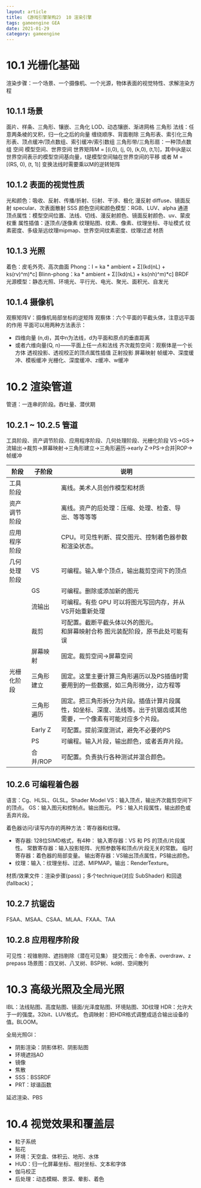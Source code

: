 ```yaml
---
layout: article
title: 《游戏引擎架构2》 10 渲染引擎
tags: gameengine GEA
date: 2021-01-29
category: gameengine
---
```

# 10.1 光栅化基础
渲染步骤：一个场景、一个摄像机、一个光源，物体表面的视觉特性、求解渲染方程

## 10.1.1 场景
面片、样条、三角形、镶嵌、三角化
LOD、动态镶嵌、渐进网格
三角形
法线：任意两条棱的叉积，归一化之后的向量
缠绕顺序、背面剔除
三角形表、索引化三角形表、顶点缓冲/顶点数组、索引缓冲/索引数组
三角形带/三角形扇：一种顶点数组
空间
模型空间、世界空间
世界矩阵M = [(i,0), (j, 0), (k,0), (t,1)]，其中ijk是以世界空间表示的模型空间基向量，t是模型空间轴在世界空间的平移
或者 M = [(RS, 0), (t, 1)]
变换法线时需要乘以M的逆转矩阵

## 10.1.2 表面的视觉性质
光和颜色：吸收、反射、传播/折射、衍射、干涉、极化
漫反射 diffuse、镜面反射 specular、次表面散射 SSS
颜色空间和颜色模型：RGB、LUV、alpha 通道
顶点属性：模型空间位置、法线、切线、漫反射颜色、镜面反射颜色、uv、蒙皮权重
属性插值：逐顶点/逐像素
纹理贴图、纹素、像素、纹理坐标、寻址模式
纹素密度、多级渐远纹理mipmap、世界空间纹素密度、纹理过滤
材质

## 10.1.3 光照
着色：皮毛外壳、高次曲面
Phong：I = ka * ambient + Σ[(kd(nL) + ks(rv)^m)*c]
Blinn-phong：ka * ambient + Σ[(kd(nL) + ks(nh)^m)*c]
BRDF 
光源模型：静态光照、环境光、平行光、电光、聚光、面积光、自发光

## 10.1.4 摄像机
观察矩阵V：摄像机局部坐标的逆矩阵
观察体：六个平面的平截头体，注意远平面的作用
平面可以用两种方法表示：
 * 四维向量 (n,d)，其中n为法线，d为平面和原点的垂直距离
 * 或者六维向量(Q, n)——平面上任一点和法线
齐次裁剪空间：观察体是一个长方体
透视投影、透视校正的顶点属性插值
正射投影
屏幕映射
帧缓冲、深度缓冲、模板缓冲
光栅化、深度缓冲、z缓冲、w缓冲

# 10.2 渲染管道
管道：一连串的阶段。吞吐量、潜伏期

## 10.2.1 ~ 10.2.5 管道
工具阶段、资产调节阶段、应用程序阶段、几何处理阶段、光栅化阶段
VS→GS→流输出→裁剪→屏幕映射→三角形建立→三角形遍历→early Z→PS→合并|ROP→帧缓冲

|  阶段 | 子阶段  | 说明 |
| --------   | -----  | ----  |
| 工具阶段 | | 离线。美术人员创作模型和材质 |
| 资产调节阶段 | | 离线。资产的后处理：压缩、处理、检查、导出、等等等等 |
| 应用程序阶段 | |CPU。可见性判断、提交图元、控制着色器参数和渲染状态。|
| 几何处理阶段 | VS | 可编程。输入单个顶点，输出裁剪空间下的顶点 |
| | GS | 可编程。删除或添加新的图元 |
| | 流输出 | 可编程。有些 GPU 可以将图元写回内存，并从VS开始重新处理 |
| | 裁剪 | 可配置。截断平截头体以外的图元。<br>和屏幕映射合称 图元装配阶段，原书此处可能有误 |
| | 屏幕映射 | 固定。裁剪空间→屏幕空间 |
| 光栅化阶段 | 三角形建立 | 固定。这里主要计算三角形遍历以及PS插值时需要用到的一些数据，如三角形微分，边方程等 |
| | 三角形遍历 | 固定。把三角形拆分为片段。插值计算片段属性，如坐标、深度、法线等。出于抗锯齿或其他需要，一个像素有可能对应多个片段。 |
| | Early Z | 可配置。提前深度测试，避免不必要的PS |
| | PS | 可编程。输入片段，输出颜色，或者丢弃片段。 |
| | 合并/ROP | 可配置。负责执行各种测试并混合颜色。|

## 10.2.6 可编程着色器
语言：Cg、HLSL、GLSL。Shader Model
VS：输入顶点，输出齐次裁剪空间下的顶点。
GS：输入图元和控制点。输出图元。
PS：输入片段属性，输出颜色或丢弃片段。

着色器访问/读写内存的两种方法：寄存器和纹理。
 * 寄存器: 128位SIMD格式，有4种：
输入寄存器：VS 和 PS 的顶点/片段属性。
常数寄存器：输入投影矩阵、光照参数等和顶点/片段无关的常数。
临时寄存器：着色器的局部变量。
输出寄存器：VS输出顶点属性，PS输出颜色。
 * 纹理：输入：纹理坐标、过滤、MIPMAP。输出：RenderTexture。

材质/效果文件：渲染步骤(pass)；多个technique(对应 SubShader) 和回退(fallback)；

## 10.2.7 抗锯齿
FSAA、MSAA、CSAA、MLAA、FXAA、TAA

## 10.2.8 应用程序阶段
可见性：视锥剔除、遮挡剔除（潜在可见集）
提交图元：命令表、overdraw、z prepass
场景图：四叉树、八叉树、BSP树、kd树、空间散列

# 10.3 高级光照及全局光照
IBL：法线贴图、高度贴图、镜面/光泽度贴图、环境贴图、3D纹理
HDR：允许大于一的强度。32bit、LUV格式。
色调映射：把HDR格式调整成适合输出设备的值。BLOOM。

全局光照GI：
 * 阴影渲染：阴影体积、阴影贴图
 * 环境遮挡AO
 * 镜像
 * 焦散
 * SSS：BSSRDF
 * PRT：球谐函数

延迟渲染、PBS

# 10.4 视觉效果和覆盖层
 * 粒子系统  
 * 贴花  
 * 环境：天空盒、体积云、地形、水体  
 * HUD：归一化屏幕坐标、相对坐标、文本和字体  
 * 伽马校正  
 * 后处理：动态模糊、景深、晕影、着色  